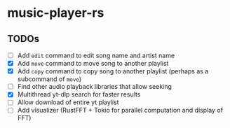 # music-player-rs

## TODOs

- [ ] Add `edit` command to edit song name and artist name
- [x] Add `move` command to move song to another playlist
- [x] Add `copy` command to copy song to another playlist (perhaps as a subcommand of `move`)
- [ ] Find other audio playback libraries that allow seeking
- [x] Multithread yt-dlp search for faster results
- [ ] Allow download of entire yt playlist
- [ ] Add visualizer (RustFFT + Tokio for parallel computation and display of FFT)
